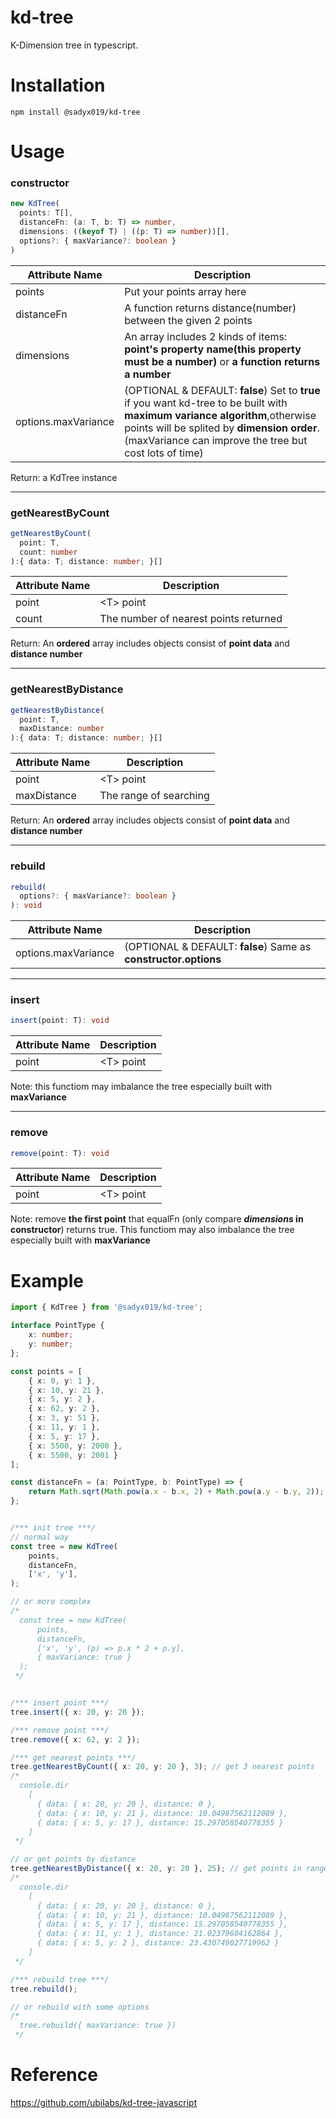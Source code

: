 # kd-tree

K-Dimension tree in typescript.

# Installation

```
npm install @sadyx019/kd-tree
```

# Usage

### constructor
```ts
new KdTree(
  points: T[],
  distanceFn: (a: T, b: T) => number,
  dimensions: ((keyof T) | ((p: T) => number))[],
  options?: { maxVariance?: boolean }
)
```
| Attribute Name      | Description                                                                                                                                                   |
|---------------------|---------------------------------------------------------------------------------------------------------------------------------------------------------------|
| points              | Put your points array here                                                                                                                                    |
| distanceFn          | A function returns distance(number) between the given 2 points                                                                                                |
| dimensions          | An array includes 2 kinds of items: **point's property name(this property must be a number)** or **a function returns a number**                              |
| options.maxVariance | (OPTIONAL & DEFAULT: **false**) Set to **true** if you want kd-tree to be built with **maximum variance algorithm**,otherwise points will be splited by **dimension order**.(maxVariance can improve the tree but cost lots of time) |

Return: a KdTree instance

---

### getNearestByCount
```ts
getNearestByCount(
  point: T,
  count: number
):{ data: T; distance: number; }[]
```
| Attribute Name | Description                           |
|----------------|---------------------------------------|
| point          | \<T\>  point                             |
| count          | The number of nearest points returned |

Return: An **ordered** array includes objects consist of **point data** and **distance number**

---

### getNearestByDistance
```ts
getNearestByDistance(
  point: T,
  maxDistance: number
):{ data: T; distance: number; }[]
```
| Attribute Name | Description            |
|----------------|------------------------|
| point          | \<T\> point              |
| maxDistance    | The range of searching |

Return: An **ordered** array includes objects consist of **point data** and **distance number**

---

### rebuild
```ts
rebuild(
  options?: { maxVariance?: boolean }
): void
```
| Attribute Name      | Description         |
|---------------------|---------------------|
| options.maxVariance | (OPTIONAL & DEFAULT: **false**) Same as **constructor.options** |

---

### insert
```ts
insert(point: T): void
```
| Attribute Name | Description            |
|----------------|------------------------|
| point          | \<T\> point              |

Note: this functiom may imbalance the tree especially built with **maxVariance**

---

### remove
```ts
remove(point: T): void
```
| Attribute Name | Description            |
|----------------|------------------------|
| point          | \<T\> point              |

Note: remove **the first point** that equalFn (only compare **_dimensions_ in constructor**) returns true. This functiom may also imbalance the tree especially built with **maxVariance**

# Example

```ts
import { KdTree } from '@sadyx019/kd-tree';

interface PointType {
    x: number;
    y: number;
};

const points = [
    { x: 0, y: 1 },
    { x: 10, y: 21 },
    { x: 5, y: 2 },
    { x: 62, y: 2 },
    { x: 3, y: 51 },
    { x: 11, y: 1 },
    { x: 5, y: 17 },
    { x: 5500, y: 2000 },
    { x: 5500, y: 2001 }
];

const distanceFn = (a: PointType, b: PointType) => {
    return Math.sqrt(Math.pow(a.x - b.x, 2) + Math.pow(a.y - b.y, 2));
};


/*** init tree ***/
// normal way
const tree = new KdTree(
    points,
    distanceFn,
    ['x', 'y'],
);

// or more complex
/*
  const tree = new KdTree(
      points,
      distanceFn,
      ['x', 'y', (p) => p.x * 2 + p.y],
      { maxVariance: true }
  );
 */


/*** insert point ***/
tree.insert({ x: 20, y: 20 });

/*** remove point ***/
tree.remove({ x: 62, y: 2 });

/*** get nearest points ***/
tree.getNearestByCount({ x: 20, y: 20 }, 3); // get 3 nearest points
/*
  console.dir
    [
      { data: { x: 20, y: 20 }, distance: 0 },
      { data: { x: 10, y: 21 }, distance: 10.04987562112089 },
      { data: { x: 5, y: 17 }, distance: 15.297058540778355 }
    ]
 */

// or get points by distance
tree.getNearestByDistance({ x: 20, y: 20 }, 25); // get points in range 25
/*
  console.dir
    [
      { data: { x: 20, y: 20 }, distance: 0 },
      { data: { x: 10, y: 21 }, distance: 10.04987562112089 },
      { data: { x: 5, y: 17 }, distance: 15.297058540778355 },
      { data: { x: 11, y: 1 }, distance: 21.02379604162864 },
      { data: { x: 5, y: 2 }, distance: 23.430749027719962 }
    ]
 */

/*** rebuild tree ***/
tree.rebuild();

// or rebuild with some options
/*
  tree.rebuild({ maxVariance: true })
 */

```

# Reference

https://github.com/ubilabs/kd-tree-javascript
